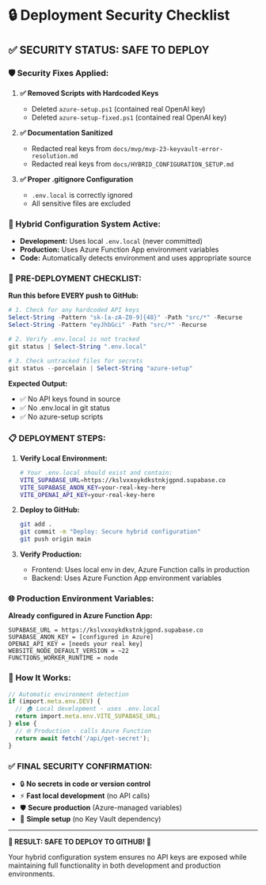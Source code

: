 # 🔒 Deployment Security Checklist

## ✅ SECURITY STATUS: SAFE TO DEPLOY

### **🛡️ Security Fixes Applied:**

1. **✅ Removed Scripts with Hardcoded Keys**
   - Deleted `azure-setup.ps1` (contained real OpenAI key)
   - Deleted `azure-setup-fixed.ps1` (contained real OpenAI key)

2. **✅ Documentation Sanitized**
   - Redacted real keys from `docs/mvp/mvp-23-keyvault-error-resolution.md`
   - Redacted real keys from `docs/HYBRID_CONFIGURATION_SETUP.md`

3. **✅ Proper .gitignore Configuration**
   - `.env.local` is correctly ignored
   - All sensitive files are excluded

### **🔧 Hybrid Configuration System Active:**

- **Development:** Uses local `.env.local` (never committed)
- **Production:** Uses Azure Function App environment variables
- **Code:** Automatically detects environment and uses appropriate source

### **🚨 PRE-DEPLOYMENT CHECKLIST:**

**Run this before EVERY push to GitHub:**

```powershell
# 1. Check for any hardcoded API keys
Select-String -Pattern "sk-[a-zA-Z0-9]{48}" -Path "src/*" -Recurse
Select-String -Pattern "eyJhbGci" -Path "src/*" -Recurse

# 2. Verify .env.local is not tracked
git status | Select-String ".env.local"

# 3. Check untracked files for secrets
git status --porcelain | Select-String "azure-setup"
```

**Expected Output:**
- ✅ No API keys found in source
- ✅ No .env.local in git status
- ✅ No azure-setup scripts

### **📋 DEPLOYMENT STEPS:**

1. **Verify Local Environment:**
   ```bash
   # Your .env.local should exist and contain:
   VITE_SUPABASE_URL=https://kslvxxoykdkstnkjgpnd.supabase.co
   VITE_SUPABASE_ANON_KEY=your-real-key-here
   VITE_OPENAI_API_KEY=your-real-key-here
   ```

2. **Deploy to GitHub:**
   ```bash
   git add .
   git commit -m "Deploy: Secure hybrid configuration"
   git push origin main
   ```

3. **Verify Production:**
   - Frontend: Uses local env in dev, Azure Function calls in production
   - Backend: Uses Azure Function App environment variables

### **🌐 Production Environment Variables:**

**Already configured in Azure Function App:**
```
SUPABASE_URL = https://kslvxxoykdkstnkjgpnd.supabase.co
SUPABASE_ANON_KEY = [configured in Azure]
OPENAI_API_KEY = [needs your real key]
WEBSITE_NODE_DEFAULT_VERSION = ~22
FUNCTIONS_WORKER_RUNTIME = node
```

### **🔄 How It Works:**

```typescript
// Automatic environment detection
if (import.meta.env.DEV) {
  // 🏠 Local development - uses .env.local
  return import.meta.env.VITE_SUPABASE_URL;
} else {
  // 🌐 Production - calls Azure Function
  return await fetch('/api/get-secret');
}
```

### **✅ FINAL SECURITY CONFIRMATION:**

- 🔒 **No secrets in code or version control**
- ⚡ **Fast local development** (no API calls)
- 🛡️ **Secure production** (Azure-managed variables)
- 🎯 **Simple setup** (no Key Vault dependency)

---

**🎉 RESULT: SAFE TO DEPLOY TO GITHUB! 🎉**

Your hybrid configuration system ensures no API keys are exposed while maintaining full functionality in both development and production environments. 
